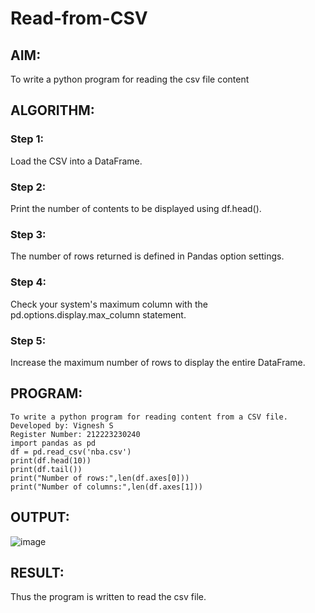 # Read-from-CSV

## AIM:
To write a python program for reading the csv file content

## ALGORITHM:

### Step 1:
Load the CSV into a DataFrame.
### Step 2:
Print the number of contents to be displayed using df.head().
### Step 3:
The number of rows returned is defined in Pandas option settings.
### Step 4:
Check your system's maximum column with the pd.options.display.max_column statement.
### Step 5:
Increase the maximum number of rows to display the entire DataFrame.

## PROGRAM:
~~~
To write a python program for reading content from a CSV file.
Developed by: Vignesh S
Register Number: 212223230240
import pandas as pd
df = pd.read_csv('nba.csv')
print(df.head(10))
print(df.tail())
print("Number of rows:",len(df.axes[0]))
print("Number of columns:",len(df.axes[1]))
~~~

## OUTPUT:
![image](https://github.com/Vigneshvikiii/Read-from-CSV/assets/147474483/91521c83-fd66-4174-b235-8b88b73edd4d)


## RESULT:
Thus the program is written to read the csv file.
